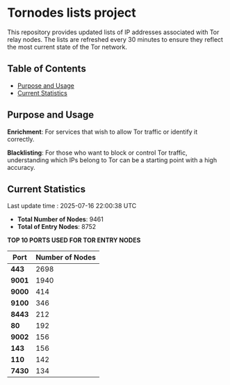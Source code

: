 # Tornodes lists project

This repository provides updated lists of IP addresses associated with Tor relay nodes. The lists are refreshed every 30 minutes to ensure they reflect the most current state of the Tor network.

## Table of Contents

- [Purpose and Usage](#purpose-and-usage)
- [Current Statistics](#current-statistics)


## Purpose and Usage

**Enrichment**: For services that wish to allow Tor traffic or identify it correctly.

**Blacklisting**: For those who want to block or control Tor traffic, understanding which IPs belong to Tor can be a starting point with a high accuracy.

## Current Statistics

Last update time : 2025-07-16 22:00:38 UTC

- **Total Number of Nodes**: 9461
- **Total of Entry Nodes**: 8752

**TOP 10 PORTS USED FOR TOR ENTRY NODES**

| **Port** | **Number of Nodes** |
|------|-----------------|
| **443**   | 2698  |
| **9001**   | 1940  |
| **9000**   | 414  |
| **9100**   | 346  |
| **8443**   | 212  |
| **80**   | 192  |
| **9002**   | 156  |
| **143**   | 156  |
| **110**   | 142  |
| **7430**   | 134  |

